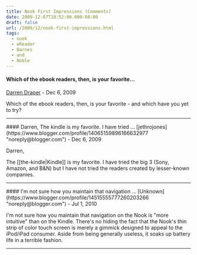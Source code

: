 ```yaml
---
title: Nook First Impressions (Comments)
date: 2009-12-07T18:52:00.000-08:00
draft: false
url: /2009/12/nook-first-impressions.html
tags:
  - nook
  - eReader
  - Barnes
  - and
  - Noble
---
```


#### Which of the ebook readers, then, is your favorite...
[Darren Draper](https://www.blogger.com/profile/17578208859042859340 "noreply@blogger.com") - <time datetime="2009-12-12T20:13:07.745-08:00">Dec 6, 2009</time>

Which of the ebook readers, then, is your favorite - and which have you yet to try?
<hr />
#### Darren, The kindle is my favorite. I have tried ...
[jethrojones](https://www.blogger.com/profile/14065159896166632977 "noreply@blogger.com") - <time datetime="2009-12-19T16:17:28.933-08:00">Dec 6, 2009</time>

Darren,  
  
The [[the-kindle|Kindle]] is my favorite. I have tried the big 3 (Sony, Amazon, and B&N) but I have not tried the readers created by lesser-known companies.
<hr />
#### I'm not sure how you maintain that navigation ...
[Unknown](https://www.blogger.com/profile/14515555777260203266 "noreply@blogger.com") - <time datetime="2010-07-05T12:42:02.715-07:00">Jul 1, 2010</time>

I'm not sure how you maintain that navigation on the Nook is "more intuitive" than on the Kindle. There's no hiding the fact that the Nook's thin strip of color touch screen is merely a gimmick designed to appeal to the iPod/iPad consumer. Aside from being generally useless, it soaks up battery life in a terrible fashion.
<hr />

